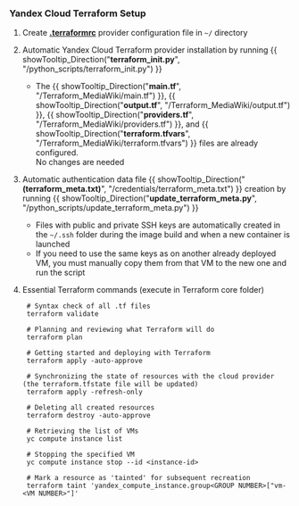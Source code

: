 ### Yandex Cloud Terraform Setup

1. Create [**.terraformrc**](https://yandex.cloud/en/docs/ydb/terraform/install) provider configuration file in ``~/`` directory    

2. Automatic Yandex Cloud Terraform provider installation by running {{ showTooltip_Direction("**terraform_init.py**", "/python_scripts/terraform_init.py") }}

    - The {{ showTooltip_Direction("**main.tf**", "/Terraform_MediaWiki/main.tf") }}, {{ showTooltip_Direction("**output.tf**", "/Terraform_MediaWiki/output.tf") }}, {{ showTooltip_Direction("**providers.tf**", "/Terraform_MediaWiki/providers.tf") }}, and {{ showTooltip_Direction("**terraform.tfvars**", "/Terraform_MediaWiki/terraform.tfvars") }} files are already configured.  
    No changes are needed  

3. Automatic authentication data file  {{ showTooltip_Direction("**(terraform_meta.txt)**", "/credentials/terraform_meta.txt") }} creation by running {{ showTooltip_Direction("**update_terraform_meta.py**", "/python_scripts/update_terraform_meta.py") }}

    - Files with public and private SSH keys are automatically created in the ``~/.ssh`` folder during the image build and when a new container is launched
    - If you need to use the same keys as on another already deployed VM, you must manually copy them from that VM to the new one and run the script

4. Essential Terraform commands (execute in Terraform core folder)

        # Syntax check of all .tf files
        terraform validate
                
        # Planning and reviewing what Terraform will do
        terraform plan

        # Getting started and deploying with Terraform
        terraform apply -auto-approve

        # Synchronizing the state of resources with the cloud provider (the terraform.tfstate file will be updated)
        terraform apply -refresh-only

        # Deleting all created resources
        terraform destroy -auto-approve
  
        # Retrieving the list of VMs
        yc compute instance list

        # Stopping the specified VM
        yc compute instance stop --id <instance-id> 

        # Mark a resource as 'tainted' for subsequent recreation
        terraform taint 'yandex_compute_instance.group<GROUP NUMBER>["vm-<VM NUMBER>"]'